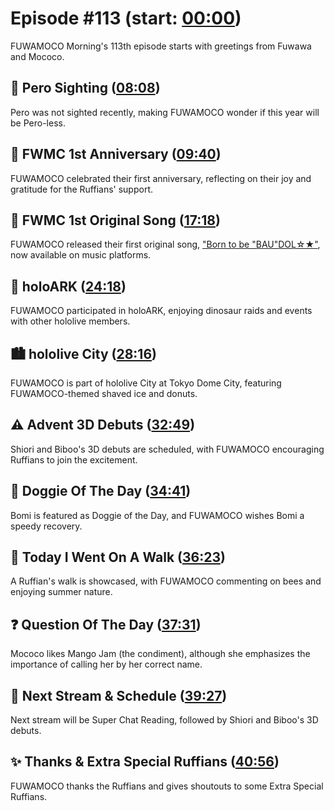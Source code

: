# Episode #113 (start: [00:00](https://youtu.be/hgdJTIuZLTU?t=00m00s))

FUWAMOCO Morning's 113th episode starts with greetings from Fuwawa and Mococo.

## 👀 Pero Sighting ([08:08](https://youtu.be/hgdJTIuZLTU?t=08m08s))

Pero was not sighted recently, making FUWAMOCO wonder if this year will be Pero-less.

## 🎊 FWMC 1st Anniversary ([09:40](https://youtu.be/hgdJTIuZLTU?t=09m40s))

FUWAMOCO celebrated their first anniversary, reflecting on their joy and gratitude for the Ruffians' support.

## 🎤 FWMC 1st Original Song ([17:18](https://youtu.be/hgdJTIuZLTU?t=17m18s))

FUWAMOCO released their first original song, ["Born to be "BAU"DOL☆★"](https://youtu.be/aThUfmKQgaY), now available on music platforms.

## 🦕 holoARK ([24:18](https://youtu.be/hgdJTIuZLTU?t=24m18s))

FUWAMOCO participated in holoARK, enjoying dinosaur raids and events with other hololive members.

## 🏙️ hololive City ([28:16](https://youtu.be/hgdJTIuZLTU?t=28m16s))

FUWAMOCO is part of hololive City at Tokyo Dome City, featuring FUWAMOCO-themed shaved ice and donuts.

## ⚠️ Advent 3D Debuts ([32:49](https://youtu.be/hgdJTIuZLTU?t=32m49s))

Shiori and Biboo's 3D debuts are scheduled, with FUWAMOCO encouraging Ruffians to join the excitement.

## 🐶 Doggie Of The Day ([34:41](https://youtu.be/hgdJTIuZLTU?t=34m41s))

Bomi is featured as Doggie of the Day, and FUWAMOCO wishes Bomi a speedy recovery.

## 🚶 Today I Went On A Walk ([36:23](https://youtu.be/hgdJTIuZLTU?t=36m23s))

A Ruffian's walk is showcased, with FUWAMOCO commenting on bees and enjoying summer nature.

## ❓ Question Of The Day ([37:31](https://youtu.be/hgdJTIuZLTU?t=37m31s))

Mococo likes Mango Jam (the condiment), although she emphasizes the importance of calling her by her correct name.

## 📅 Next Stream & Schedule ([39:27](https://youtu.be/hgdJTIuZLTU?t=39m27s))

Next stream will be Super Chat Reading, followed by Shiori and Biboo's 3D debuts.

## ✨ Thanks & Extra Special Ruffians ([40:56](https://youtu.be/hgdJTIuZLTU?t=40m56s))

FUWAMOCO thanks the Ruffians and gives shoutouts to some Extra Special Ruffians.
